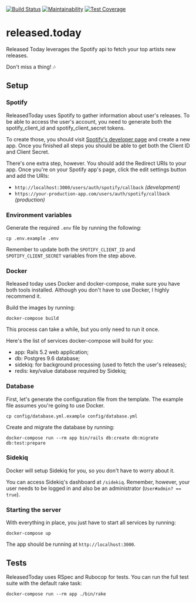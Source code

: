 [![Build Status](https://travis-ci.com/matiasleidemer/released-today.svg?branch=master)](https://travis-ci.com/matiasleidemer/released-today)
[![Maintainability](https://api.codeclimate.com/v1/badges/34b834495f8ec12fcf44/maintainability)](https://codeclimate.com/github/matiasleidemer/released-today/maintainability)
[![Test Coverage](https://api.codeclimate.com/v1/badges/34b834495f8ec12fcf44/test_coverage)](https://codeclimate.com/github/matiasleidemer/released-today/test_coverage)

# released.today

Released Today leverages the Spotify api to fetch your top artists new releases.

Don't miss a thing! 🎶

## Setup

### Spotify

ReleasedToday uses Spotify to gather information about user's releases. To be able to access the user's account, you need to generate both the spotify_client_id and spotify_client_secret tokens.

To create those, you should visit [Spotify's developer page](https://developer.spotify.com/dashboard/applications) and create a new app. Once you finished all steps you should be able to get both the Client ID and Client Secret.

There's one extra step, however. You should add the Redirect URIs to your app. Once you're on your Spotify app's page, click the edit settings button and add the URIs:

- `http://localhost:3000/users/auth/spotify/callback` _(development)_
- `https://your-production-app.com/users/auth/spotify/callback` _(production)_

### Environment variables

Generate the required `.env` file by running the following:

```
cp .env.example .env
```

Remember to update both the `SPOTIFY_CLIENT_ID` and `SPOTIFY_CLIENT_SECRET` variables from the step
above.

### Docker

Released today uses Docker and docker-compose, make sure you have both tools installed. Although you
don't have to use Docker, I highly recommend it.

Build the images by running:

`docker-compose build`

This process can take a while, but you only need to run it once.

Here's the list of services docker-compose will build for you:

- app: Rails 5.2 web application;
- db: Postgres 9.6 database;
- sidekiq: for background processing (used to fetch the user's releases);
- redis: key/value database required by Sidekiq;

### Database

First, let's generate the configuration file from the template. The example file assumes you're
going to use Docker.

```
cp config/database.yml.example config/database.yml
```

Create and migrate the database by running:

```
docker-compose run --rm app bin/rails db:create db:migrate db:test:prepare
```

### Sidekiq

Docker will setup Sidekiq for you, so you don't have to worry about it.

You can access Sidekiq's dashboard at `/sidekiq`. Remember, however, your user needs to be logged in
and also be an administrator (`User#admin? == true`).

### Starting the server

With everything in place, you just have to start all services by running:

```
docker-compose up
```

The app should be running at `http://localhost:3000`.

## Tests

ReleasedToday uses RSpec and Rubocop for tests. You can run the full test suite with the default rake task:

```
docker-compose run --rm app ./bin/rake
```
